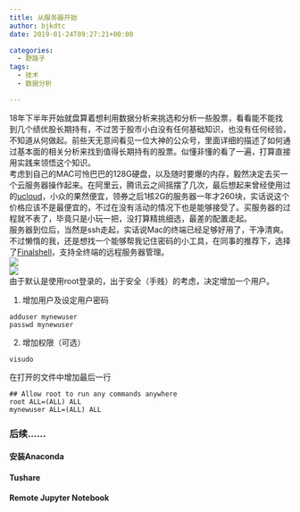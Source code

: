 ```yaml
---
title: 从服务器开始
author: bjkdtc
date: 2019-01-24T09:27:21+00:00

categories:
  - 野路子
tags:
  - 技术
  - 数据分析

---
```

18年下半年开始就盘算着想利用数据分析来挑选和分析一些股票，看看能不能找到几个绩优股长期持有，不过苦于股市小白没有任何基础知识，也没有任何经验，不知道从何做起。前些天无意间看见一位大神的公众号，里面详细的描述了如何通过基本面的相关分析来找到值得长期持有的股票。似懂非懂的看了一遍，打算直接用实践来领悟这个知识。  
考虑到自己的MAC可怜巴巴的128G硬盘，以及随时要爆的内存，毅然决定去买一个云服务器操作起来。在阿里云，腾讯云之间摇摆了几次，最后想起来曾经使用过的[ucloud][1]，小众的果然便宜，领券之后1核2G的服务器一年才260块，实话说这个价格应该不是最便宜的，不过在没有活动的情况下也是能够接受了。买服务器的过程就不表了，毕竟只是小玩一把，没打算精挑细选，最差的配置走起。  
服务器到位后，当然是ssh走起，实话说Mac的终端已经足够好用了，干净清爽。不过懒惰的我，还是想找一个能够帮我记住密码的小工具，在同事的推荐下，选择了[Finalshell][2]，支持全终端的远程服务器管理。  
[![][3]][3]  
[![][4]][4]  
由于默认是使用root登录的，出于安全（手贱）的考虑，决定增加一个用户。  
1. 增加用户及设定用户密码

<pre><code class="language-bash ">adduser mynewuser
passwd mynewuser
</code></pre>

<ol start="2">
  <li>
    增加权限（可选）
  </li>
</ol>

<pre><code class="language-bash ">visudo
</code></pre>

在打开的文件中增加最后一行

<pre><code class="language-bash ">## Allow root to run any commands anywhere
root ALL=(ALL) ALL
mynewuser ALL=(ALL) ALL
</code></pre>

### 后续……

#### 安装Anaconda

#### Tushare

#### Remote Jupyter Notebook

 [1]: www.ucloud.cn
 [2]: www.hostbuf.com
 [3]: https://i.loli.net/2019/01/24/5c4986af58ec9.png
 [4]: https://i.loli.net/2019/01/24/5c4986d5b94c0.png